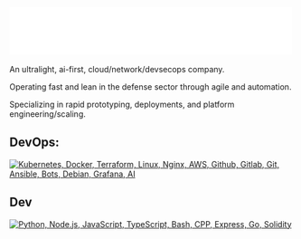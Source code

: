 [![Welcome to Bluewire!](blueWireBanner.png)](https://github.com/bwcoai)

An ultralight, ai-first, cloud/network/devsecops company.

Operating fast and lean in the defense sector through agile and automation.

Specializing in rapid prototyping, deployments, and platform engineering/scaling.

## DevOps:
[![Kubernetes, Docker, Terraform, Linux, Nginx, AWS, Github, Gitlab, Git, Ansible, Bots, Debian, Grafana, AI](https://skillicons.dev/icons?i=kubernetes,docker,terraform,linux,nginx,aws,github,gitlab,git,ansible,bots,debian,grafana,ai)](https://skillicons.dev)

## Dev
[![Python, Node.js, JavaScript, TypeScript, Bash, CPP, Express, Go, Solidity](https://skillicons.dev/icons?i=python,nodejs,js,ts,bash,cpp,express,go,solidity)](https://skillicons.dev)
